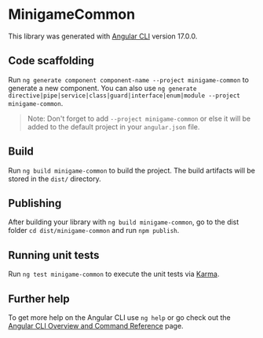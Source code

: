 # MinigameCommon

This library was generated with [Angular CLI](https://github.com/angular/angular-cli) version 17.0.0.

## Code scaffolding

Run `ng generate component component-name --project minigame-common` to generate a new component. You can also use `ng generate directive|pipe|service|class|guard|interface|enum|module --project minigame-common`.
> Note: Don't forget to add `--project minigame-common` or else it will be added to the default project in your `angular.json` file. 

## Build

Run `ng build minigame-common` to build the project. The build artifacts will be stored in the `dist/` directory.

## Publishing

After building your library with `ng build minigame-common`, go to the dist folder `cd dist/minigame-common` and run `npm publish`.

## Running unit tests

Run `ng test minigame-common` to execute the unit tests via [Karma](https://karma-runner.github.io).

## Further help

To get more help on the Angular CLI use `ng help` or go check out the [Angular CLI Overview and Command Reference](https://angular.io/cli) page.
